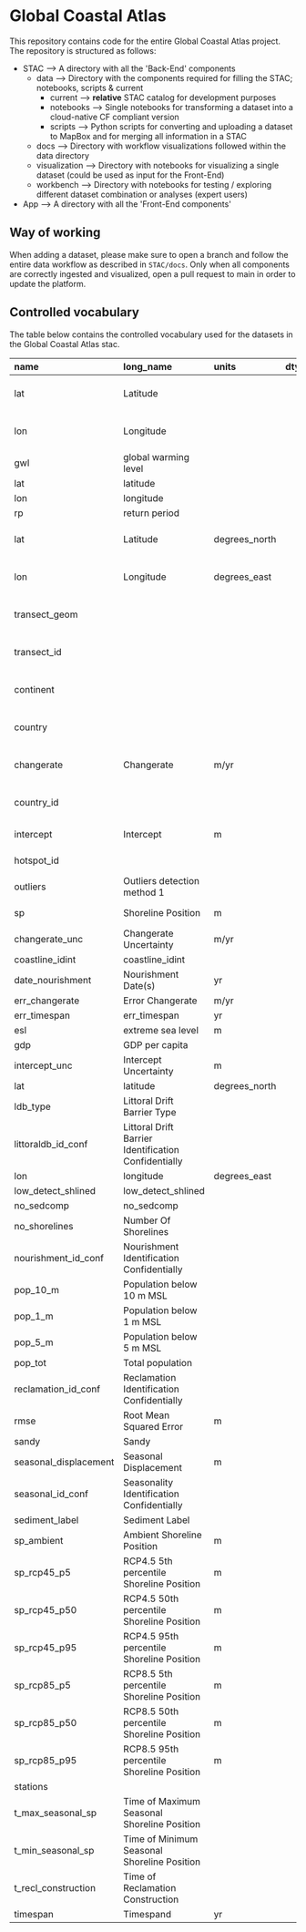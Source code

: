 # Global Coastal Atlas

This repository contains code for the entire Global Coastal Atlas project. 
The repository is structured as follows:
- STAC --> A directory with all the 'Back-End' components
    - data --> Directory with the components required for filling the STAC; notebooks, scripts & current
        - current --> **relative** STAC catalog for development purposes
        - notebooks --> Single notebooks for transforming a dataset into a cloud-native CF compliant version
        - scripts --> Python scripts for converting and uploading a dataset to MapBox and for merging all information in a STAC
    - docs --> Directory with workflow visualizations followed within the data directory
    - visualization --> Directory with notebooks for visualizing a single dataset (could be used as input for the Front-End)
    - workbench --> Directory with notebooks for testing / exploring different dataset combination or analyses (expert users)
- App --> A directory with all the 'Front-End components'

## Way of working

When adding a dataset, please make sure to open a branch and follow the entire data workflow as described in `STAC/docs`. 
Only when all components are correctly ingested and visualized, open a pull request to main in order to update the platform. 

## Controlled vocabulary
The table below contains the controlled vocabulary used for the datasets in the Global Coastal Atlas stac.

[comment]: <vocab table>

 | name                  | long_name                                            | units         | dtype   | stucture_type   |   ncollections | collections                           |
|:----------------------|:-----------------------------------------------------|:--------------|:--------|:----------------|---------------:|:--------------------------------------|
| lat                   | Latitude                                             |               |         | dim             |              7 | world_pop, shore_mon_drivers, ...     |
| lon                   | Longitude                                            |               |         | dim             |              7 | world_pop, shore_mon_drivers, ...     |
| gwl                   | global warming level                                 |               |         | dim             |              1 | esl_gwl                               |
| lat                   | latitude                                             |               |         | dim             |              1 | esl_gwl                               |
| lon                   | longitude                                            |               |         | dim             |              1 | esl_gwl                               |
| rp                    | return period                                        |               |         | dim             |              1 | esl_gwl                               |
| lat                   | Latitude                                             | degrees_north |         | var             |              7 | world_pop, shore_mon_drivers, ...     |
| lon                   | Longitude                                            | degrees_east  |         | var             |              7 | world_pop, shore_mon_drivers, ...     |
| transect_geom         |                                                      |               |         | var             |              7 | world_pop, shore_mon_drivers, ...     |
| transect_id           |                                                      |               |         | var             |              7 | world_pop, shore_mon_drivers, ...     |
| continent             |                                                      |               |         | var             |              6 | world_pop, shore_mon_drivers, ...     |
| country               |                                                      |               |         | var             |              6 | world_pop, shore_mon_drivers, ...     |
| changerate            | Changerate                                           | m/yr          |         | var             |              4 | shore_mon_fut, shore_mon_drivers, ... |
| country_id            |                                                      |               |         | var             |              3 | shore_mon_fut, shore_mon_drivers, ... |
| intercept             | Intercept                                            | m             |         | var             |              3 | shore_mon_fut, shore_mon_hr, ...      |
| hotspot_id            |                                                      |               |         | var             |              2 | shore_mon_drivers, shore_mon_hr       |
| outliers              | Outliers detection method 1                          |               |         | var             |              2 | shore_mon_hr, shore_mon               |
| sp                    | Shoreline Position                                   | m             |         | var             |              2 | shore_mon_hr, shore_mon               |
| changerate_unc        | Changerate Uncertainty                               | m/yr          |         | var             |              1 | shore_mon                             |
| coastline_idint       | coastline_idint                                      |               |         | var             |              1 | shore_mon                             |
| date_nourishment      | Nourishment Date(s)                                  | yr            |         | var             |              1 | shore_mon_drivers                     |
| err_changerate        | Error Changerate                                     | m/yr          |         | var             |              1 | shore_mon                             |
| err_timespan          | err_timespan                                         | yr            |         | var             |              1 | shore_mon                             |
| esl                   | extreme sea level                                    | m             |         | var             |              1 | esl_gwl                               |
| gdp                   | GDP per capita                                       |               |         | var             |              1 | world_gdp                             |
| intercept_unc         | Intercept Uncertainty                                | m             |         | var             |              1 | shore_mon                             |
| lat                   | latitude                                             | degrees_north |         | var             |              1 | esl_gwl                               |
| ldb_type              | Littoral Drift Barrier Type                          |               |         | var             |              1 | shore_mon_drivers                     |
| littoraldb_id_conf    | Littoral Drift Barrier Identification Confidentially |               |         | var             |              1 | shore_mon_drivers                     |
| lon                   | longitude                                            | degrees_east  |         | var             |              1 | esl_gwl                               |
| low_detect_shlined    | low_detect_shlined                                   |               |         | var             |              1 | shore_mon                             |
| no_sedcomp            | no_sedcomp                                           |               |         | var             |              1 | shore_mon                             |
| no_shorelines         | Number Of Shorelines                                 |               |         | var             |              1 | shore_mon                             |
| nourishment_id_conf   | Nourishment Identification Confidentially            |               |         | var             |              1 | shore_mon_drivers                     |
| pop_10_m              | Population below 10 m MSL                            |               |         | var             |              1 | world_pop                             |
| pop_1_m               | Population below 1 m MSL                             |               |         | var             |              1 | world_pop                             |
| pop_5_m               | Population below 5 m MSL                             |               |         | var             |              1 | world_pop                             |
| pop_tot               | Total population                                     |               |         | var             |              1 | world_pop                             |
| reclamation_id_conf   | Reclamation Identification Confidentially            |               |         | var             |              1 | shore_mon_drivers                     |
| rmse                  | Root Mean Squared Error                              | m             |         | var             |              1 | shore_mon                             |
| sandy                 | Sandy                                                |               |         | var             |              1 | shore_mon                             |
| seasonal_displacement | Seasonal Displacement                                | m             |         | var             |              1 | shore_mon_drivers                     |
| seasonal_id_conf      | Seasonality Identification Confidentially            |               |         | var             |              1 | shore_mon_drivers                     |
| sediment_label        | Sediment Label                                       |               |         | var             |              1 | sed_class                             |
| sp_ambient            | Ambient Shoreline Position                           | m             |         | var             |              1 | shore_mon_fut                         |
| sp_rcp45_p5           | RCP4.5 5th percentile Shoreline Position             | m             |         | var             |              1 | shore_mon_fut                         |
| sp_rcp45_p50          | RCP4.5 50th percentile Shoreline Position            | m             |         | var             |              1 | shore_mon_fut                         |
| sp_rcp45_p95          | RCP4.5 95th percentile Shoreline Position            | m             |         | var             |              1 | shore_mon_fut                         |
| sp_rcp85_p5           | RCP8.5 5th percentile Shoreline Position             | m             |         | var             |              1 | shore_mon_fut                         |
| sp_rcp85_p50          | RCP8.5 50th percentile Shoreline Position            | m             |         | var             |              1 | shore_mon_fut                         |
| sp_rcp85_p95          | RCP8.5 95th percentile Shoreline Position            | m             |         | var             |              1 | shore_mon_fut                         |
| stations              |                                                      |               |         | var             |              1 | esl_gwl                               |
| t_max_seasonal_sp     | Time of Maximum Seasonal Shoreline Position          |               |         | var             |              1 | shore_mon_drivers                     |
| t_min_seasonal_sp     | Time of Minimum Seasonal Shoreline Position          |               |         | var             |              1 | shore_mon_drivers                     |
| t_recl_construction   | Time of Reclamation Construction                     |               |         | var             |              1 | shore_mon_drivers                     |
| timespan              | Timespand                                            | yr            |         | var             |              1 | shore_mon                             | 

[comment]: <vocab table>



